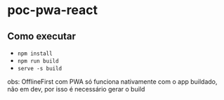 # poc-pwa-react

## Como executar

- `npm install`
- `npm run build`
- `serve -s build`

obs: OfflineFirst com PWA só funciona nativamente com o app buildado, não em dev, por isso é necessário gerar o build

